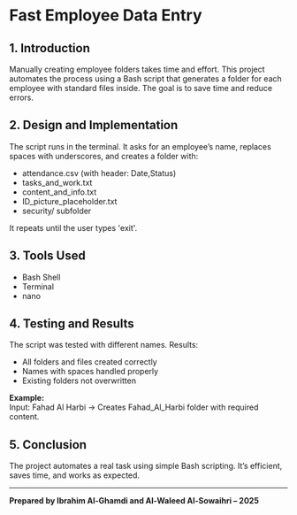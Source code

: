 # Fast Employee Data Entry

## 1. Introduction

Manually creating employee folders takes time and effort. This project automates the process using a Bash script that generates a folder for each employee with standard files inside. The goal is to save time and reduce errors.

## 2. Design and Implementation

The script runs in the terminal. It asks for an employee’s name, replaces spaces with underscores, and creates a folder with:

- attendance.csv (with header: Date,Status)  
- tasks_and_work.txt  
- content_and_info.txt  
- ID_picture_placeholder.txt  
- security/ subfolder  

It repeats until the user types 'exit'.

## 3. Tools Used

- Bash Shell  
- Terminal  
- nano

## 4. Testing and Results

The script was tested with different names. Results:

- All folders and files created correctly  
- Names with spaces handled properly  
- Existing folders not overwritten  

**Example:**  
Input: Fahad Al Harbi → Creates Fahad_Al_Harbi folder with required content.

## 5. Conclusion

The project automates a real task using simple Bash scripting. It’s efficient, saves time, and works as expected.


---

****Prepared by Ibrahim Al-Ghamdi and Al-Waleed Al-Sowaihri – 2025****
